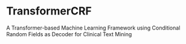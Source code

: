 # TransformerCRF
A Transformer-based Machine Learning Framework using Conditional Random Fields as Decoder for Clinical Text Mining
